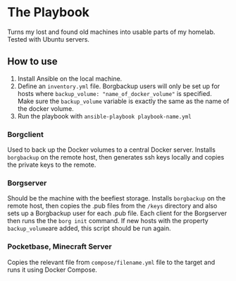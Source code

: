 # The Playbook
Turns my lost and found old machines into usable parts of my homelab. Tested with Ubuntu servers.

## How to use
1. Install Ansible on the local machine.
2. Define an `inventory.yml` file. Borgbackup users will only be set up for hosts where `backup_volume: "name_of_docker_volume"` is specified. Make sure the `backup_volume` variable is exactly the same as the name of the docker volume.
3. Run the playbook with `ansible-playbook playbook-name.yml`

### Borgclient
Used to back up the Docker volumes to a central Docker server. Installs `borgbackup` on the remote host, then generates ssh keys locally and copies the private keys to the remote.

### Borgserver
Should be the machine with the beefiest storage. Installs `borgbackup` on the remote host, then copies the .pub files from the `/keys` directory and also sets up a Borgbackup user for each .pub file. Each client for the Borgserver then runs the the `borg init` command. If new hosts with the property `backup_volume`are added, this script should be run again.

### Pocketbase, Minecraft Server
Copies the relevant file from `compose/filename.yml` file to the target and runs it using Docker Compose.
